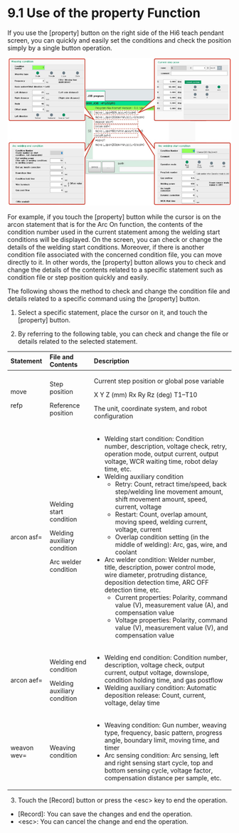# 9.1 Use of the property Function

If you use the \[property\] button on the right side of the Hi6 teach pendant screen, you can quickly and easily set the conditions and check the position simply by a single button operation.

![Figure 75 Function for the \[Attributes\] Button](../.gitbook/assets/image%20%28540%29.png)

For example, if you touch the \[property\] button while the cursor is on the arcon statement that is for the Arc On function, the contents of the condition number used in the current statement among the welding start conditions will be displayed. On the screen, you can check or change the details of the welding start conditions. Moreover, if there is another condition file associated with the concerned condition file, you can move directly to it. In other words, the \[property\] button allows you to check and change the details of the contents related to a specific statement such as condition file or step position quickly and easily. 



The following shows the method to check and change the condition file and details related to a specific command using the \[property\] button.

1.	Select a specific statement, place the cursor on it, and touch the \[property\] button.

2.	By referring to the following table, you can check and change the file or details related to the selected statement.

<table>
  <thead>
    <tr>
      <th style="text-align:left">Statement</th>
      <th style="text-align:left">File and Contents</th>
      <th style="text-align:left">Description</th>
    </tr>
  </thead>
  <tbody>
    <tr>
      <td style="text-align:left">
        <p>move</p>
        <p></p>
        <p>refp</p>
        <p></p>
      </td>
      <td style="text-align:left">
        <p>Step position</p>
        <p></p>
        <p>Reference position</p>
      </td>
      <td style="text-align:left">
        <p>Current step position or global pose variable</p>
        <p>X Y Z (mm) Rx Ry Rz (deg) T1&#x2013;T10</p>
        <p>The unit, coordinate system, and robot configuration</p>
      </td>
    </tr>
    <tr>
      <td style="text-align:left">arcon asf=</td>
      <td style="text-align:left">
        <p>Welding start condition</p>
        <p>Welding auxiliary condition</p>
        <p>Arc welder condition</p>
      </td>
      <td style="text-align:left">
        <ul>
          <li>Welding start condition: Condition number, description, voltage check,
            retry, operation mode, output current, output voltage, WCR waiting time,
            robot delay time, etc.</li>
          <li>Welding auxiliary condition
            <ul>
              <li>Retry: Count, retract time/speed, back step/welding line movement amount,
                shift movement amount, speed, current, voltage</li>
              <li>Restart: Count, overlap amount, moving speed, welding current, voltage,
                current</li>
              <li>Overlap condition setting (in the middle of welding): Arc, gas, wire,
                and coolant</li>
            </ul>
          </li>
          <li>Arc welder condition: Welder number, title, description, power control
            mode, wire diameter, protruding distance, deposition detection time, ARC
            OFF detection time, etc.
            <ul>
              <li>Current properties: Polarity, command value (V), measurement value (A),
                and compensation value</li>
              <li>Voltage properties: Polarity, command value (V), measurement value (V),
                and compensation value</li>
            </ul>
          </li>
        </ul>
      </td>
    </tr>
    <tr>
      <td style="text-align:left">arcon aef=</td>
      <td style="text-align:left">
        <p>Welding end condition</p>
        <p>Welding auxiliary condition</p>
      </td>
      <td style="text-align:left">
        <ul>
          <li>Welding end condition: Condition number, description, voltage check, output
            current, output voltage, downslope, condition holding time, and gas postflow</li>
          <li>Welding auxiliary condition: Automatic deposition release: Count, current,
            voltage, delay time</li>
        </ul>
      </td>
    </tr>
    <tr>
      <td style="text-align:left">weavon wev=</td>
      <td style="text-align:left">Weaving condition</td>
      <td style="text-align:left">
        <ul>
          <li>Weaving condition: Gun number, weaving type, frequency, basic pattern,
            progress angle, boundary limit, moving time, and timer</li>
          <li>Arc sensing condition: Arc sensing, left and right sensing start cycle,
            top and bottom sensing cycle, voltage factor, compensation distance per
            sample, etc.</li>
        </ul>
      </td>
    </tr>
  </tbody>
</table>

3.	Touch the \[Record\] button or press the &lt;esc&gt; key to end the operation.

* \[Record\]: You can save the changes and end the operation.
* &lt;esc&gt;: You can cancel the change and end the operation.





